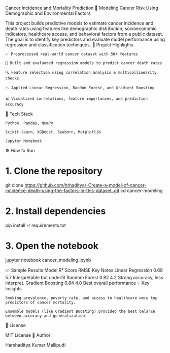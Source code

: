 Cancer Incidence and Mortality Prediction
🎯 Modeling Cancer Risk Using Demographic and Environmental Factors

This project builds predictive models to estimate cancer incidence and death rates using features like demographic distribution, socioeconomic indicators, healthcare access, and behavioral factors from a public dataset. The goal is to identify key predictors and evaluate model performance using regression and classification techniques.
📌 Project Highlights

    ✅ Preprocessed real-world cancer dataset with 50+ features

    🧠 Built and evaluated regression models to predict cancer death rates

    🔍 Feature selection using correlation analysis & multicollinearity checks

    📉 Applied Linear Regression, Random Forest, and Gradient Boosting

    📊 Visualized correlations, feature importances, and prediction accuracy

🧰 Tech Stack

    Python, Pandas, NumPy

    Scikit-learn, XGBoost, Seaborn, Matplotlib

    Jupyter Notebook

⚙️ How to Run

# 1. Clone the repository
git clone https://github.com/hrhaditya/-Create-a-model-of-cancer-incidence-death-using-the-factors-in-this-dataset..git
cd cancer-modeling

# 2. Install dependencies
pip install -r requirements.txt

# 3. Open the notebook
jupyter notebook cancer_modeling.ipynb

📈 Sample Results
Model	R² Score	RMSE	Key Notes
Linear Regression	0.68	5.7	Interpretable but underfit
Random Forest	0.82	4.2	Strong accuracy, less interpret.
Gradient Boosting	0.84	4.0	Best overall performance
💡 Key Insights

    Smoking prevalence, poverty rate, and access to healthcare were top predictors of cancer mortality.

    Ensemble models (like Gradient Boosting) provided the best balance between accuracy and generalization.

📄 License

MIT License
👤 Author

Harshaditya Kumar Mallipudi
